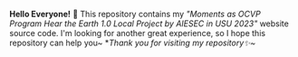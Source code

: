 **Hello Everyone!** 👋
This repository contains my *"Moments as OCVP Program Hear the Earth 1.0 Local Project by AIESEC in USU 2023"* website source code.
I'm looking for another great experience, so I hope this repository can help you~
**Thank you for visiting my repository✨~*
